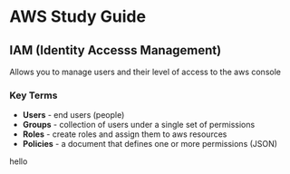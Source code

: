 # AWS Study Guide

## IAM (Identity Accesss Management)
Allows you to manage users and their level of access to the aws console

### Key Terms
* **Users** - end users (people)
* **Groups** - collection of users under a single set of permissions
* **Roles** - create roles and assign them to aws resources
* **Policies** - a document that defines one or more permissions (JSON)

hello
